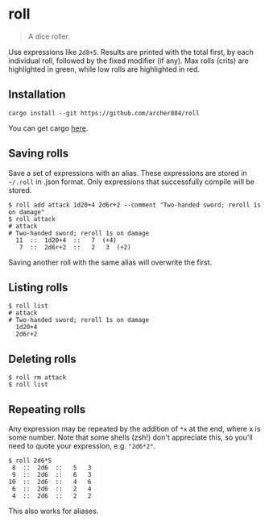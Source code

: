# roll

> A dice roller.

Use expressions like `2d8+5`. Results are printed with the total first, by each individual roll, followed by the fixed modifier (if any). Max rolls (crits) are highlighted in green, while low rolls are highlighted in red.

## Installation

```
cargo install --git https://github.com/archer884/roll
```

You can get cargo [here](https://rustup.rs/).

## Saving rolls

Save a set of expressions with an alias. These expressions are stored in `~/.roll` in .json format. Only expressions that successfully compile will be stored.
```shell
$ roll add attack 1d20+4 2d6r+2 --comment "Two-handed sword; reroll 1s on damage"
$ roll attack
# attack
# Two-handed sword; reroll 1s on damage
  11  ::  1d20+4  ::   7  (+4)
   7  ::  2d6r+2  ::   2   3  (+2)     
```
Saving another roll with the same alias will overwrite the first.

## Listing rolls

```shell
$ roll list
# attack
# Two-handed sword; reroll 1s on damage
  1d20+4
  2d6r+2
```

## Deleting rolls

```shell
$ roll rm attack
$ roll list
```

## Repeating rolls

Any expression may be repeated by the addition of `*x` at the end, where x is some number. Note that some shells (zsh!) don't appreciate this, so you'll need to quote your expression, e.g. `"2d6*2"`.
```shell
$ roll 2d6*5
 8  ::  2d6  ::   5   3
 9  ::  2d6  ::   6   3
10  ::  2d6  ::   4   6
 6  ::  2d6  ::   2   4
 4  ::  2d6  ::   2   2
```
This also works for aliases.
